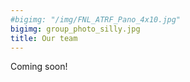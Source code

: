 ```yaml
---
#bigimg: "/img/FNL_ATRF_Pano_4x10.jpg"
bigimg: group_photo_silly.jpg
title: Our team
---
```


Coming soon!
